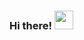 ### Hi there! <img src="https://raw.githubusercontent.com/kaueMarques/kaueMarques/master/hi.gif" width="30px">
